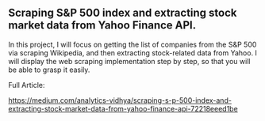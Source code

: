 ## Scraping S&P 500 index and extracting stock market data from Yahoo Finance API.
In this project, I will focus on getting the list of companies from the S&P 500 via scraping Wikipedia, and then extracting stock-related data from Yahoo. I will display the web scraping implementation step by step, so that you will be able to grasp it easily.


Full Article:


https://medium.com/analytics-vidhya/scraping-s-p-500-index-and-extracting-stock-market-data-from-yahoo-finance-api-72218eeed1be
